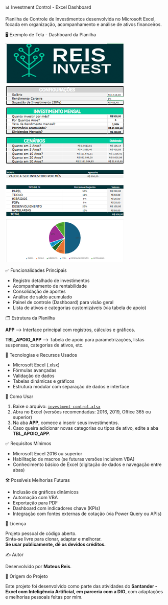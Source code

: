 📊 Investment Control - Excel Dashboard

Planilha de Controle de Investimentos desenvolvida no Microsoft Excel, focada em organização, acompanhamento e análise de ativos financeiros.

🖥️ Exemplo de Tela - Dashboard da Planilha

![Visão Geral da Planilha](./dashboard-preview.png)


✅ Funcionalidades Principais

- Registro detalhado de investimentos
- Acompanhamento de rentabilidade
- Consolidação de aportes
- Análise de saldo acumulado
- Painel de controle (Dashboard) para visão geral
- Lista de ativos e categorias customizáveis (via tabela de apoio)



🗂 Estrutura da Planilha

**APP** --> Interface principal com registros, cálculos e gráficos.

**TBL_APOIO_APP** --> Tabela de apoio para parametrizações, listas suspensas, categorias de ativos, etc.



🎯 Tecnologias e Recursos Usados

- Microsoft Excel (.xlsx)
- Fórmulas avançadas
- Validação de dados
- Tabelas dinâmicas e gráficos
- Estrutura modular com separação de dados e interface



🚀 Como Usar

1. Baixe o arquivo: [`investment-control.xlsx`](./investment-control.xlsx)
2. Abra no Excel (versões recomendadas: 2016, 2019, Office 365 ou superior)
3. Na aba **APP**, comece a inserir seus investimentos.
4. Caso queira adicionar novas categorias ou tipos de ativo, edite a aba **TBL_APOIO_APP**.



✅ Requisitos Mínimos

- Microsoft Excel 2016 ou superior
- Habilitação de macros (se futuras versões incluírem VBA)
- Conhecimento básico de Excel (digitação de dados e navegação entre abas)



🛠 Possíveis Melhorias Futuras

- Inclusão de gráficos dinâmicos
- Automação com VBA
- Exportação para PDF
- Dashboard com indicadores chave (KPIs)
- Integração com fontes externas de cotação (via Power Query ou APIs)


📌 Licença

Projeto pessoal de código aberto.  
Sinta-se livre para clonar, adaptar e melhorar.  
**Se usar publicamente, dê os devidos créditos.**

✍️ Autor

Desenvolvido por **Mateus Reis**.

🏅 Origem do Projeto

Este projeto foi desenvolvido como parte das atividades do **Santander - Excel com Inteligência Artificial, em parceria com a DIO**, com adaptações e melhorias pessoais feitas por mim.

